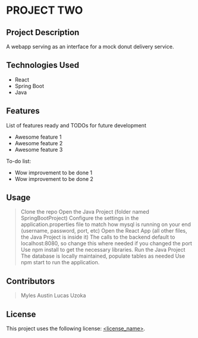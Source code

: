 # PROJECT TWO

## Project Description

A webapp serving as an interface for a mock donut delivery service. 

## Technologies Used

* React
* Spring Boot
* Java

## Features

List of features ready and TODOs for future development
* Awesome feature 1
* Awesome feature 2
* Awesome feature 3

To-do list:
* Wow improvement to be done 1
* Wow improvement to be done 2


## Usage

> Clone the repo
> Open the Java Project (folder named SpringBootProject)
> Configure the settings in the application.properties file to match how mysql is running on your end (username, password, port, etc)
> Open the React App (all other files, the Java Project is inside it)
> The calls to the backend default to localhost:8080, so change this where needed if you changed the port
> Use npm install to get the necessary libraries.
> Run the Java Project
> The database is locally maintained, populate tables as needed
> Use npm start to run the application.

## Contributors

> Myles Austin
> Lucas Uzoka

## License

This project uses the following license: [<license_name>](<link>).
